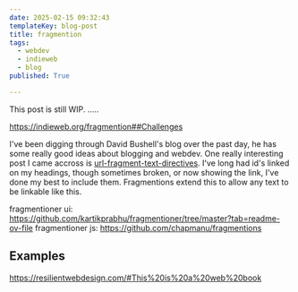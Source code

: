 ```yaml
---
date: 2025-02-15 09:32:43
templateKey: blog-post
title: fragmention
tags:
  - webdev
  - indieweb
  - blog
published: True

---
```


This post is still WIP. .....

<https://indieweb.org/fragmention##Challenges>

I've been digging through David Bushell's blog over the past day, he has some
really good ideas about blogging and webdev.  One really interesting post I
came accross is
[url-fragment-text-directives](https://dbushell.com/2024/12/05/url-fragment-text-directives/).
I've long had id's linked on my headings, though sometimes broken, or now
showing the link, I've done my best to include them.  Fragmentions extend this
to allow any text to be linkable like this.

fragmentioner ui: <https://github.com/kartikprabhu/fragmentioner/tree/master?tab=readme-ov-file>
fragmentioner js: <https://github.com/chapmanu/fragmentions>

## Examples

<https://resilientwebdesign.com/#This%20is%20a%20web%20book>
